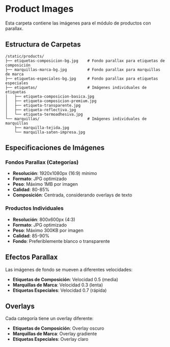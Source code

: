# Product Images

Esta carpeta contiene las imágenes para el módulo de productos con parallax.

## Estructura de Carpetas

```
/static/products/
├── etiquetas-composicion-bg.jpg    # Fondo parallax para etiquetas de composición
├── marquillas-marca-bg.jpg         # Fondo parallax para marquillas de marca  
├── etiquetas-especiales-bg.jpg     # Fondo parallax para etiquetas especiales
├── etiquetas/                      # Imágenes individuales de etiquetas
│   ├── etiqueta-composicion-basica.jpg
│   ├── etiqueta-composicion-premium.jpg
│   ├── etiqueta-transparente.jpg
│   ├── etiqueta-reflectiva.jpg
│   └── etiqueta-termoadhesiva.jpg
└── marquillas/                     # Imágenes individuales de marquillas
    ├── marquilla-tejida.jpg
    └── marquilla-saten-impresa.jpg
```

## Especificaciones de Imágenes

### Fondos Parallax (Categorías)
- **Resolución**: 1920x1080px (16:9) mínimo
- **Formato**: JPG optimizado
- **Peso**: Máximo 1MB por imagen
- **Calidad**: 80-85%
- **Composición**: Centrada, considerando overlays de texto

### Productos Individuales
- **Resolución**: 800x600px (4:3) 
- **Formato**: JPG optimizado
- **Peso**: Máximo 300KB por imagen
- **Calidad**: 85-90%
- **Fondo**: Preferiblemente blanco o transparente

## Efectos Parallax

Las imágenes de fondo se mueven a diferentes velocidades:
- **Etiquetas de Composición**: Velocidad 0.5 (media)
- **Marquillas de Marca**: Velocidad 0.3 (lenta)
- **Etiquetas Especiales**: Velocidad 0.7 (rápida)

## Overlays

Cada categoría tiene un overlay diferente:
- **Etiquetas de Composición**: Overlay oscuro
- **Marquillas de Marca**: Overlay gradiente
- **Etiquetas Especiales**: Overlay claro
